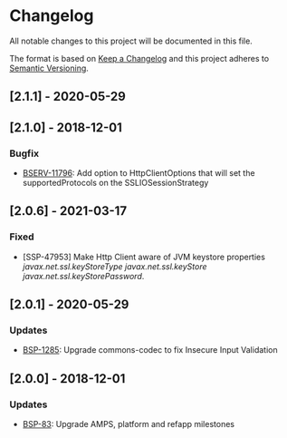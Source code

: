 # Changelog
All notable changes to this project will be documented in this file.

The format is based on [Keep a Changelog](http://keepachangelog.com/en/1.0.0/)
and this project adheres to [Semantic Versioning](http://semver.org/spec/v2.0.0.html).

## [2.1.1] - 2020-05-29

## [2.1.0] - 2018-12-01

### Bugfix
- [BSERV-11796]: Add option to HttpClientOptions that will set the supportedProtocols on the SSLIOSessionStrategy

[BSERV-11796]: https://jira.atlassian.com/browse/BSERV-11796

## [2.0.6] - 2021-03-17

### Fixed

- [SSP-47953] Make Http Client aware of JVM keystore properties *javax.net.ssl.keyStoreType* *javax.net.ssl.keyStore* *javax.net.ssl.keyStorePassword*.

## [2.0.1] - 2020-05-29

### Updates
- [BSP-1285]: Upgrade commons-codec to fix Insecure Input Validation

[BSP-1285]: https://bulldog.internal.atlassian.com/browse/BSP-1285

## [2.0.0] - 2018-12-01

### Updates
- [BSP-83]: Upgrade AMPS, platform and refapp milestones

[BSP-83]: https://bulldog.internal.atlassian.com/browse/BSP-83